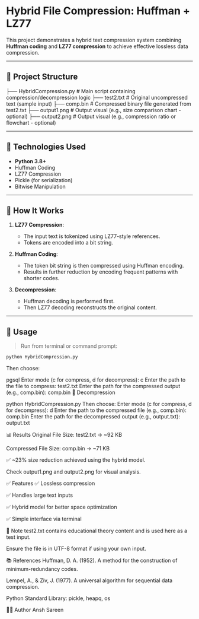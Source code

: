 # Hybrid File Compression: Huffman + LZ77

This project demonstrates a hybrid text compression system combining **Huffman coding** and **LZ77 compression** to achieve effective lossless data compression.

---

## 📂 Project Structure

├── HybridCompression.py # Main script containing compression/decompression logic
├── test2.txt # Original uncompressed text (sample input)
├── comp.bin # Compressed binary file generated from test2.txt
├── output1.png # Output visual (e.g., size comparison chart - optional)
├── output2.png # Output visual (e.g., compression ratio or flowchart - optional)


---

## 🧠 Technologies Used

- **Python 3.8+**
- Huffman Coding
- LZ77 Compression
- Pickle (for serialization)
- Bitwise Manipulation

---

## 🚀 How It Works

1. **LZ77 Compression**:
   - The input text is tokenized using LZ77-style references.
   - Tokens are encoded into a bit string.

2. **Huffman Coding**:
   - The token bit string is then compressed using Huffman encoding.
   - Results in further reduction by encoding frequent patterns with shorter codes.

3. **Decompression**:
   - Huffman decoding is performed first.
   - Then LZ77 decoding reconstructs the original content.

---

## 📌 Usage

> Run from terminal or command prompt:

```bash
python HybridCompression.py
```

Then choose:

pgsql
Enter mode (c for compress, d for decompress): c
Enter the path to the file to compress: test2.txt
Enter the path for the compressed output (e.g., comp.bin): comp.bin
🔹 Decompression

python HybridCompression.py
Then choose:
Enter mode (c for compress, d for decompress): d
Enter the path to the compressed file (e.g., comp.bin): comp.bin
Enter the path for the decompressed output (e.g., output.txt): output.txt

📊 Results
Original File Size: test2.txt → ~92 KB

Compressed File Size: comp.bin → ~71 KB

✅ ~23% size reduction achieved using the hybrid model.

Check output1.png and output2.png for visual analysis.

✅ Features
✅ Lossless compression

✅ Handles large text inputs

✅ Hybrid model for better space optimization

✅ Simple interface via terminal

📌 Note
test2.txt contains educational theory content and is used here as a test input.

Ensure the file is in UTF-8 format if using your own input.

📚 References
Huffman, D. A. (1952). A method for the construction of minimum-redundancy codes.

Lempel, A., & Ziv, J. (1977). A universal algorithm for sequential data compression.

Python Standard Library: pickle, heapq, os

🧑‍💻 Author
Ansh Sareen


